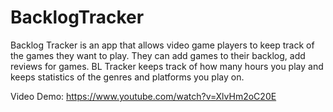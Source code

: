 # BacklogTracker

Backlog Tracker is an app that allows video game players to keep track of the games they want to play. 
They can add games to their backlog, add reviews for games. BL Tracker keeps track of how many hours you play
and keeps statistics of the genres and platforms you play on. 

Video Demo: https://www.youtube.com/watch?v=XlvHm2oC20E



